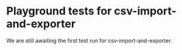# Playground tests for csv-import-and-exporter
We are still awaiting the first test run for csv-import-and-exporter.
